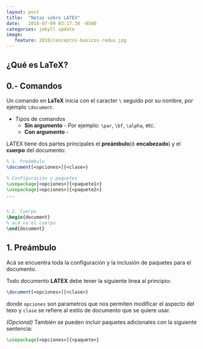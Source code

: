 ```yaml
---
layout: post
title:  "Notas sobre LATEX"
date:   2018-07-09 03:17:30 -0500
categories: jekyll update	
image:
   feature: 2018/conceptos-basicos-redux.jpg
---
```

## ¿Qué es LaTeX?


## 0.- Comandos
Un comando en **LaTeX** inicia con el caracter `\` seguido por su nombre, por ejemplo `\document`. 
  - Tipos de comandos
    * **Sin argumento** - Por ejemplo: `\par`, `\bf`, `\alpha`, etc.       
    * **Con argumento** - 

LATEX tiene dos partes principales el **preámbulo**(ó **encabezado**) y el **cuerpo** del documento:

```tex
% 1. Preámbulo 
\document[<opciones>]{<clase>}

% Configuración y paquetes
\usepackage[<opciones>]{<paquete1>}
\usepackage[<opciones>]{<paquete2>}
...


% 2. Cuerpo
\begin{document}
% acá va el cuerpo
\end{document}
```
## 1. Preámbulo
Acá se encuentra toda la configuración y la inclusión de paquetes para el documento.

Todo documento **LATEX** debe tener la siguiente linea al principio:
```tex
\document[<opciones>]{<clase>}
```
donde `opciones` son parametros que nos permiten modificar el aspecto del texo y `clase` se refiere al estilo de documento que se quiere usar.

*(Opcional)* También se pueden incluir paquetes adicionales con la siguiente sentencia:
```tex
\usepackage[<opciones>]{<paquete>}
```







